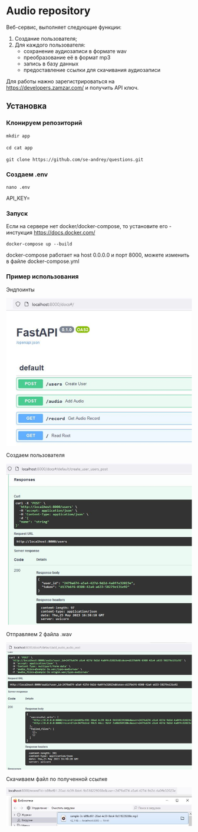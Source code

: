 # Audio repository

Веб-сервис, выполняет следующие функции:
1. Создание пользователя;
2. Для каждого пользователя:
	- сохранение аудиозаписи в формате wav
	- преобразование её в формат mp3
	- запись в базу данных
	- предоставление ссылки для скачивания аудиозаписи

Для работы нажно зарегистрироваться на https://developers.zamzar.com/ и получить API ключ.
## Установка
### Клонируем репозиторий

    mkdir app

    cd cat app

    git clone https://github.com/se-andrey/questions.git

### Создаем .env

    nano .env


API_KEY=


### Запуск

Если на сервере нет docker/docker-compose, то установите его - инстукция https://docs.docker.com/
    
	docker-compose up --build 

docker-compose работает на host 0.0.0.0 и порт 8000, можете изменить в файле docker-compose.yml

### Пример использования

Эндпоинты

![endpoints](./images/endpoints.jpg)

Создаем пользователя

![create_user](./images/create_user.jpg)

Отправляем 2 файла .wav 

![create_request](./images/create_request.jpg)

Скачиваем файл по полученной ссылке

![download](./images/download.jpg)
